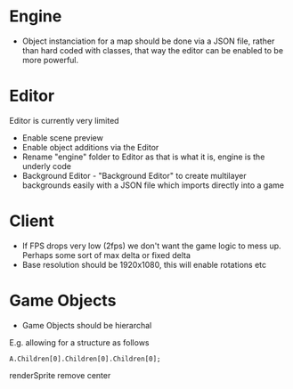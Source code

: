 # Engine
- Object instanciation for a map should be done via a JSON file, rather than hard coded with classes, that way the editor can be enabled to be more powerful.

# Editor
Editor is currently very limited
- Enable scene preview
- Enable object additions via the Editor
- Rename "engine" folder to Editor as that is what it is, engine is the underly code
- Background Editor - "Background Editor" to create multilayer backgrounds easily with a JSON file which imports directly into a game

# Client
- If FPS drops very low (2fps) we don't want the game logic to mess up. Perhaps some sort of max delta or fixed delta
- Base resolution should be 1920x1080, this will enable rotations etc

# Game Objects
- Game Objects should be hierarchal

E.g. allowing for a structure as follows
```
A.Children[0].Children[0].Children[0];
```


renderSprite remove center